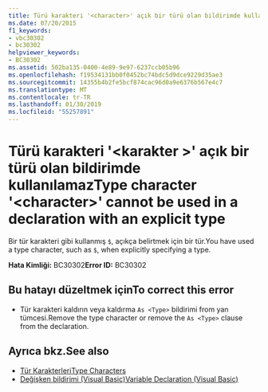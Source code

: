 ```yaml
---
title: Türü karakteri '<character>' açık bir türü olan bildirimde kullanılamaz
ms.date: 07/20/2015
f1_keywords:
- vbc30302
- bc30302
helpviewer_keywords:
- BC30302
ms.assetid: 502ba135-0400-4e89-9e97-6237ccb05b96
ms.openlocfilehash: f19534131bb0f0452bc74bdc5d9dce9229d35ae3
ms.sourcegitcommit: 14355b4b2fe5bcf874cac96d0a9e6376b567e4c7
ms.translationtype: MT
ms.contentlocale: tr-TR
ms.lasthandoff: 01/30/2019
ms.locfileid: "55257891"
---
```

# <a name="type-character-character-cannot-be-used-in-a-declaration-with-an-explicit-type"></a><span data-ttu-id="2a68b-102">Türü karakteri '\<karakter >' açık bir türü olan bildirimde kullanılamaz</span><span class="sxs-lookup"><span data-stu-id="2a68b-102">Type character '\<character>' cannot be used in a declaration with an explicit type</span></span>
<span data-ttu-id="2a68b-103">Bir tür karakteri gibi kullanmış `$`, açıkça belirtmek için bir tür.</span><span class="sxs-lookup"><span data-stu-id="2a68b-103">You have used a type character, such as `$`, when explicitly specifying a type.</span></span>  
  
 <span data-ttu-id="2a68b-104">**Hata Kimliği:** BC30302</span><span class="sxs-lookup"><span data-stu-id="2a68b-104">**Error ID:** BC30302</span></span>  
  
## <a name="to-correct-this-error"></a><span data-ttu-id="2a68b-105">Bu hatayı düzeltmek için</span><span class="sxs-lookup"><span data-stu-id="2a68b-105">To correct this error</span></span>  
  
-   <span data-ttu-id="2a68b-106">Tür karakteri kaldırın veya kaldırma `As <Type>` bildirimi from yan tümcesi.</span><span class="sxs-lookup"><span data-stu-id="2a68b-106">Remove the type character or remove the `As <Type>` clause from the declaration.</span></span>  
  
## <a name="see-also"></a><span data-ttu-id="2a68b-107">Ayrıca bkz.</span><span class="sxs-lookup"><span data-stu-id="2a68b-107">See also</span></span>
- [<span data-ttu-id="2a68b-108">Tür Karakterleri</span><span class="sxs-lookup"><span data-stu-id="2a68b-108">Type Characters</span></span>](../../visual-basic/programming-guide/language-features/data-types/type-characters.md)
- [<span data-ttu-id="2a68b-109">Değişken bildirimi (Visual Basic)</span><span class="sxs-lookup"><span data-stu-id="2a68b-109">Variable Declaration (Visual Basic)</span></span>](../programming-guide/language-features/variables/variable-declaration.md)
